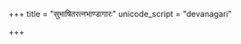 +++
title = "सुभाषितरत्नभाण्डागारः"
unicode_script = "devanagari"

+++
<div class="js_include" includetitle="true" newlevelforh1="2" unfilled url="/kAvyam/laxyam/padyam/subhAShitam/subhAShita-ratna-bhANDAgAram/01_mangalAcharaNaprakaraNam/02_gaNeshaH/"></div>
